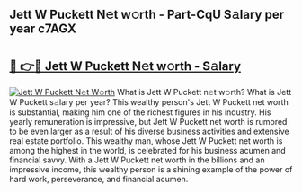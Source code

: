 ## Jett W Puckett N𝚎t w𝚘rth - Part-CqU S𝚊lary per year c7AGX

# <h2><a href="http://gc1raj.nevu.top/?p=Jett+W+Puckett">🔗 👉🔴 Jett W Puckett N𝚎t w𝚘rth - S𝚊lary</a></h2>

[![Jett W Puckett N𝚎t W𝚘rth](https://i.imgur.com/Oavwk0R.jpeg)](http://gc1raj.nevu.top/?p=Jett+W+Puckett)
What is Jett W Puckett n𝚎t w𝚘rth? What is Jett W Puckett s𝚊lary per year?
This wealthy person's Jett W Puckett net worth is substantial, making him one of the richest figures in his industry. His yearly remuneration is impressive, but Jett W Puckett net worth is rumored to be even larger as a result of his diverse business activities and extensive real estate portfolio. This wealthy man, whose Jett W Puckett net worth is among the highest in the world, is celebrated for his business acumen and financial savvy. With a Jett W Puckett net worth in the billions and an impressive income, this wealthy person is a shining example of the power of hard work, perseverance, and financial acumen.
